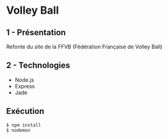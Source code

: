 # Volley Ball 

## 1 - Présentation
Refonte du site de la FFVB (Fédération Française de Volley Ball)

## 2 - Technologies
- Node.js
- Express
- Jade

## Exécution
```
$ npm install
$ nodemon
```